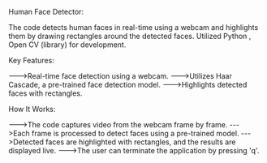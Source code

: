 Human Face Detector:

The code detects human faces in real-time using a webcam and highlights them by drawing rectangles around the detected faces.
Utilized Python , Open CV (library) for development.

Key Features:

--->Real-time face detection using a webcam.
--->Utilizes Haar Cascade, a pre-trained face detection model.
--->Highlights detected faces with rectangles.

How It Works:

--->The code captures video from the webcam frame by frame.
--->Each frame is processed to detect faces using a pre-trained model.
--->Detected faces are highlighted with rectangles, and the results are displayed live.
--->The user can terminate the application by pressing 'q'.
